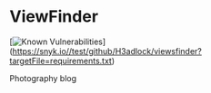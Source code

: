 # ViewFinder

[![Known Vulnerabilities](https://snyk.io//test/github/H3adlock/viewsfinder/badge.svg?targetFile=requirements.txt)]
(https://snyk.io//test/github/H3adlock/viewsfinder?targetFile=requirements.txt)

Photography blog
